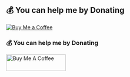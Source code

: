 ## 💰 You can help me by Donating

[![Buy Me a Coffee](https://img.shields.io/badge/☕-Buy%20Me%20a%20Coffee-yellow)](https://www.buymeacoffee.com/kshitiz-poudel)
<h3>💰 You can help me by Donating</h3>

<a href="https://www.buymeacoffee.com/kshitiz-poudel" target="_blank">
  <img src="https://cdn.buymeacoffee.com/buttons/v2/default-yellow.png" alt="Buy Me A Coffee" style="height: 45px !important;width: 162px !important;" >
</a>
